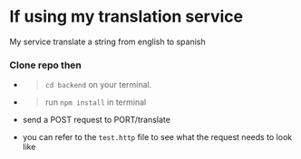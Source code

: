 # If using my translation service
My service translate a string from english to spanish 

### Clone repo then 
* > `cd backend`  on your terminal.
* > run  `npm install` in terminal
* send a POST request to PORT/translate


* you can refer to the `test.http` file to see what the request needs to look like








